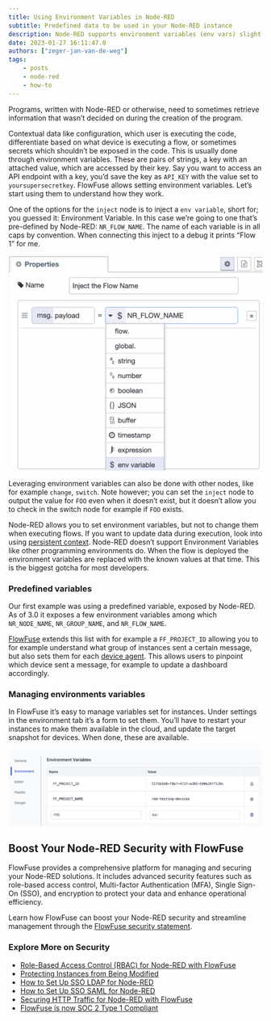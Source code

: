 ```yaml
---
title: Using Environment Variables in Node-RED
subtitle: Predefined data to be used in your Node-RED instance 
description: Node-RED supports environment variables (env vars) slight different, how to use it and the gotcha's are explained in this article.
date: 2023-01-27 16:11:47.0
authors: ["zeger-jan-van-de-weg"]
tags:
    - posts
    - node-red
    - how-to
---
```


Programs, written with Node-RED or otherwise, need to sometimes retrieve information that wasn’t decided on during the creation of the program. 
<!--more-->

Contextual data like configuration, which user is executing the code, differentiate based on what device is executing a flow, or sometimes secrets which shouldn’t be exposed in the code. This is usually done through environment variables. These are pairs of strings, a key with an attached value, which are accessed by their key. Say you want to access an API endpoint with a key, you’d save the key as `API_KEY` with the value set to `yoursupersecretkey`. FlowFuse allows setting environment variables. Let’s start using them to understand how they work.

One of the options for the `inject` node is to inject a `env variable`, short for; you guessed it: Environment Variable. In this case we’re going to one that’s pre-defined by Node-RED: `NR_FLOW_NAME`. The name of each variable is in all caps by convention. When connecting this inject to a debug it prints “Flow 1” for me.

![Using an environment variable in Node-RED](./images/node-red-use-env-var.png "Using an environment variable in Node-RED")

Leveraging environment variables can also be done with other nodes, like for example `change`, `switch`. Note however; you can set the `inject` node to output the value for `FOO` even when it doesn’t exist, but it doesn’t allow you to check in the switch node for example if `FOO` exists.

Node-RED allows you to set environment variables, but not to change them when executing flows. If you want to update data during execution, look into using [persistent context](/docs/user/persistent-context/). Node-RED doesn’t support Environment Variables like other programming environments do. When the flow is deployed the environment variables are replaced with the known values at that time. This is the biggest gotcha for most developers.

### Predefined variables

Our first example was using a predefined variable, exposed by Node-RED. As of 3.0 it exposes a few environment variables among which `NR_NODE_NAME`, `NR_GROUP_NAME`, and `NR_FLOW_NAME`.

[FlowFuse](/) extends this list with for example a `FF_PROJECT_ID` allowing you to for example understand what group of instances sent a certain message, but also sets them for each [device agent](/docs/user/devices/). This allows users to pinpoint which device sent a message, for example to update a dashboard accordingly.

### Managing environments variables

In FlowFuse it’s easy to manage variables set for instances. Under settings in the environment tab it’s a form to set them. You’ll have to restart your instances to make them available in the cloud, and update the target snapshot for devices. When done, these are available.

!["Setting a environment variable in FlowFuse"](./images/flowforge-set-env-var.png "Setting a environment variable in FlowFuse")

## Boost Your Node-RED Security with FlowFuse

FlowFuse provides a comprehensive platform for managing and securing your Node-RED solutions. It includes advanced security features such as role-based access control, Multi-factor Authentication (MFA), Single Sign-On (SSO), and encryption to protect your data and enhance operational efficiency.

Learn how FlowFuse can boost your Node-RED security and streamline management through the [FlowFuse security statement](/product/security/#application).

### Explore More on Security

- [Role-Based Access Control (RBAC) for Node-RED with FlowFuse](/blog/2024/04/role-based-access-control-rbac-for-node-red-with-flowfuse/)
- [Protecting Instances from Being Modified](/docs/user/devops-pipelines/#protected-instances)
- [How to Set Up SSO LDAP for Node-RED](/blog/2024/07/how-to-setup-sso-ldap-for-the-node-red/)
- [How to Set Up SSO SAML for Node-RED](/blog/2024/07/how-to-setup-sso-saml-for-the-node-red/)
- [Securing HTTP Traffic for Node-RED with FlowFuse](/blog/2024/03/http-authentication-node-red-with-flowfuse/)
- [FlowFuse is now SOC 2 Type 1 Compliant](/blog/2024/01/soc2/)
